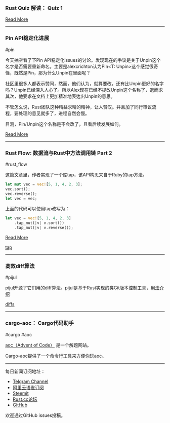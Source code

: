 ### Rust Quiz 解读： Quiz 1

[Read More](https://zhuanlan.zhihu.com/p/51304039)

---

### Pin API稳定化进展

#pin

今天抽空看了下Pin API稳定化issues的讨论。发现现在的争议是关于Unpin这个名字是否需要重新命名。主要是alexcrichton认为Pin<T: Unpin>这个感觉很奇怪，既然是Pin，那为什么Unpin在里面呢？

社区里很多人都表示赞同，然而，他们认为，就算要改，还有比Unpin更好的名字吗？Unpin已经深入人心了。所以Alex现在已经不提改Unpin这个名称了，退而求其次，他要求在文档上更加精准地表达出Unpin的意思。

不管怎么说，Rust团队这种精益求精的精神，让人赞叹。并且加了同行审议流程，要处理的意见就多了，进程自然会慢。

目测，Pin/Unpin这个名称是不会改了，且看后续发展如何。

[Read More](https://github.com/rust-lang/rust/issues/55766#issuecomment-443229660)

---

### Rust Flow: 数据流与Rust中方法调用链 Part 2

#rust_flow

这篇文章里，作者实现了一个库tap，该API构思来自于Ruby的tap方法。

```rust
let mut vec = vec![5, 1, 4, 2, 3];
vec.sort();
vec.reverse();
let vec = vec;
```

上面的代码可以使用tap改写为：

```rust
let vec = vec![5, 1, 4, 2, 3]
    .tap_mut(|v| v.sort())
    .tap_mut(|v| v.reverse());
```

[Read More](https://myrrlyn.net/blog/misc/rust-flow-part-two)

[tap](https://git.myrrlyn.net/myrrlyn/tap)

---

### 高效diff算法

#pijul

pijul开源了它们用的diff算法。pijul是基于Rust实现的类Git版本控制工具，[用法介绍](https://jneem.github.io/pijul/)


[diffs](https://docs.rs/diffs/0.1.0/diffs/)

---

### cargo-aoc： Cargo代码助手

#cargo #aoc

[aoc（Advent of Code）](https://adventofcode.com/2018/about) 是一个解题网站。

Cargo-aoc提供了一个命令行工具来方便你玩aoc。

---

每日新闻订阅地址：

- [Telgram Channel](https://t.me/rust_daily_news )
- [阿里云语雀订阅](https://www.yuque.com/chaosbot/rustnews)
- [Steemit](https://steemit.com/@blackanger)
- [Rust.cc论坛](https://rust.cc)
- [GitHub](https://github.com/RustStudy/rust_daily_news)

欢迎通过GitHub issues投稿。



